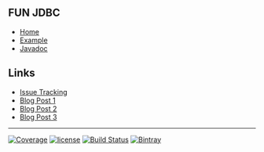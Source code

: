 ## FUN JDBC

- [Home]()
- [Example](#docs/example)
- [Javadoc](javadoc)

## Links

- [Issue Tracking](https://github.com/nwillc/fun-jdbc/issues)
- [Blog Post 1](http://nwillc.wordpress.com/2014/09/27/a-little-java-8-goodness-in-jdbc)
- [Blog Post 2](https://nwillc.wordpress.com/2016/08/28/functional-jdbc-part-2)
- [Blog Post 3](https://nwillc.wordpress.com/2016/09/22/java-8-functional-jdbc-part-3)

-------
[![Coverage](https://codecov.io/gh/nwillc/fun-jdbc/branch/master/graphs/badge.svg?branch=master)](https://codecov.io/gh/nwillc/fun-jdbc)
[![license](https://img.shields.io/github/license/nwillc/fun-jdbc.svg)](https://tldrlegal.com/license/-isc-license)
[![Build Status](https://github.com/nwillc/fun-jdbc/workflows/CICD/badge.svg)](https://github.com/nwillc/fun-jdbc/actions?query=workflow%3ACICD)
[![Bintray](https://img.shields.io/bintray/v/nwillc/maven/fun-jdbc.svg)](https://bintray.com/nwillc/maven/fun-jdbc)
